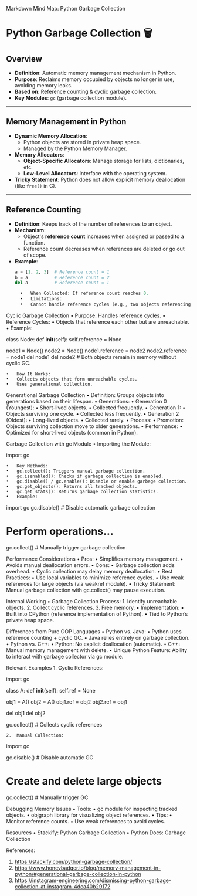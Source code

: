Markdown Mind Map: Python Garbage Collection

# Python Garbage Collection 🗑️

## Overview
- **Definition**: Automatic memory management mechanism in Python.
- **Purpose**: Reclaims memory occupied by objects no longer in use, avoiding memory leaks.
- **Based on**: Reference counting & cyclic garbage collection.
- **Key Modules**: `gc` (garbage collection module).

---

## Memory Management in Python
- **Dynamic Memory Allocation**:
  - Python objects are stored in private heap space.
  - Managed by the Python Memory Manager.
- **Memory Allocators**:
  - **Object-Specific Allocators**: Manage storage for lists, dictionaries, etc.
  - **Low-Level Allocators**: Interface with the operating system.
- **Tricky Statement**: Python does not allow explicit memory deallocation (like `free()` in C).

---

## Reference Counting
- **Definition**: Keeps track of the number of references to an object.
- **Mechanism**:
  - Object's **reference count** increases when assigned or passed to a function.
  - Reference count decreases when references are deleted or go out of scope.
- **Example**:
  ```python
  a = [1, 2, 3]  # Reference count = 1
  b = a          # Reference count = 2
  del a          # Reference count = 1

	•	When Collected: If reference count reaches 0.
	•	Limitations:
	•	Cannot handle reference cycles (e.g., two objects referencing each other).

Cyclic Garbage Collection
	•	Purpose: Handles reference cycles.
	•	Reference Cycles:
	•	Objects that reference each other but are unreachable.
	•	Example:

class Node:
    def __init__(self):
        self.reference = None

node1 = Node()
node2 = Node()
node1.reference = node2
node2.reference = node1
del node1
del node2  # Both objects remain in memory without cyclic GC.


	•	How It Works:
	•	Collects objects that form unreachable cycles.
	•	Uses generational collection.

Generational Garbage Collection
	•	Definition: Groups objects into generations based on their lifespan.
	•	Generations:
	•	Generation 0 (Youngest):
	•	Short-lived objects.
	•	Collected frequently.
	•	Generation 1:
	•	Objects surviving one cycle.
	•	Collected less frequently.
	•	Generation 2 (Oldest):
	•	Long-lived objects.
	•	Collected rarely.
	•	Process:
	•	Promotion: Objects surviving collection move to older generations.
	•	Performance:
	•	Optimized for short-lived objects (common in Python).

Garbage Collection with gc Module
	•	Importing the Module:

import gc


	•	Key Methods:
	•	gc.collect(): Triggers manual garbage collection.
	•	gc.isenabled(): Checks if garbage collection is enabled.
	•	gc.disable() / gc.enable(): Disable or enable garbage collection.
	•	gc.get_objects(): Returns all tracked objects.
	•	gc.get_stats(): Returns garbage collection statistics.
	•	Example:

import gc
gc.disable()  # Disable automatic garbage collection
# Perform operations...
gc.collect()  # Manually trigger garbage collection

Performance Considerations
	•	Pros:
	•	Simplifies memory management.
	•	Avoids manual deallocation errors.
	•	Cons:
	•	Garbage collection adds overhead.
	•	Cyclic collection may delay memory deallocation.
	•	Best Practices:
	•	Use local variables to minimize reference cycles.
	•	Use weak references for large objects (via weakref module).
	•	Tricky Statement: Manual garbage collection with gc.collect() may pause execution.

Internal Working
	•	Garbage Collection Process:
	1.	Identify unreachable objects.
	2.	Collect cyclic references.
	3.	Free memory.
	•	Implementation:
	•	Built into CPython (reference implementation of Python).
	•	Tied to Python’s private heap space.

Differences from Pure OOP Languages
	•	Python vs. Java:
	•	Python uses reference counting + cyclic GC.
	•	Java relies entirely on garbage collection.
	•	Python vs. C++:
	•	Python: No explicit deallocation (automatic).
	•	C++: Manual memory management with delete.
	•	Unique Python Feature: Ability to interact with garbage collector via gc module.

Relevant Examples
	1.	Cyclic References:

import gc

class A:
    def __init__(self):
        self.ref = None

obj1 = A()
obj2 = A()
obj1.ref = obj2
obj2.ref = obj1

del obj1
del obj2

gc.collect()  # Collects cyclic references


	2.	Manual Collection:

import gc

gc.disable()  # Disable automatic GC
# Create and delete large objects
gc.collect()  # Manually trigger GC

Debugging Memory Issues
	•	Tools:
	•	gc module for inspecting tracked objects.
	•	objgraph library for visualizing object references.
	•	Tips:
	•	Monitor reference counts.
	•	Use weak references to avoid cycles.

Resources
	•	Stackify: Python Garbage Collection
	•	Python Docs: Garbage Collection

References:
1. https://stackify.com/python-garbage-collection/
2. https://www.honeybadger.io/blog/memory-management-in-python/#generational-garbage-collection-in-python 
3. https://instagram-engineering.com/dismissing-python-garbage-collection-at-instagram-4dca40b29172
